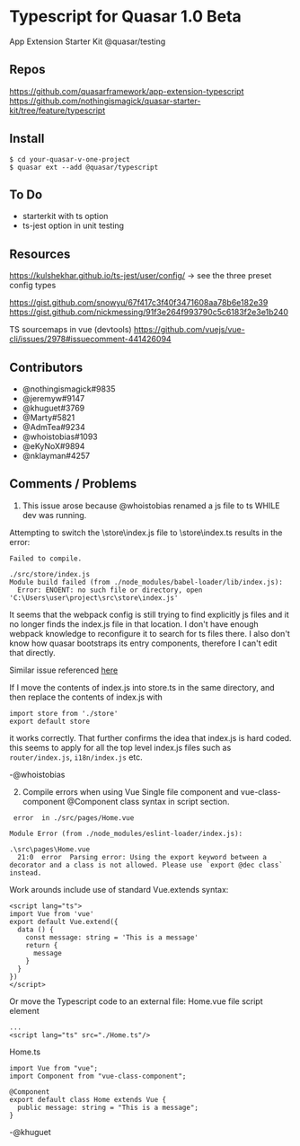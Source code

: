 # Typescript for Quasar 1.0 Beta
App Extension
Starter Kit
@quasar/testing

## Repos
https://github.com/quasarframework/app-extension-typescript
https://github.com/nothingismagick/quasar-starter-kit/tree/feature/typescript

## Install
```
$ cd your-quasar-v-one-project
$ quasar ext --add @quasar/typescript
```

## To Do
- starterkit with ts option
- ts-jest option in unit testing

## Resources
https://kulshekhar.github.io/ts-jest/user/config/
-> see the three preset config types

https://gist.github.com/snowyu/67f417c3f40f3471608aa78b6e182e39
https://gist.github.com/nickmessing/91f3e264f993790c5c6183f2e3e1b240

TS sourcemaps in vue (devtools)
https://github.com/vuejs/vue-cli/issues/2978#issuecomment-441426094

## Contributors
- @nothingismagick#9835
- @jeremyw#9147
- @khuguet#3769
- @Marty#5821
- @AdmTea#9234
- @whoistobias#1093
- @eKyNoX#9894
- @nklayman#4257

## Comments / Problems


1. This issue arose because @whoistobias renamed a js file to ts WHILE dev was running.

Attempting to switch the \store\index.js file to \store\index.ts results in the error:
```
Failed to compile.

./src/store/index.js
Module build failed (from ./node_modules/babel-loader/lib/index.js):
  Error: ENOENT: no such file or directory, open 'C:\Users\user\project\src\store\index.js'
```
It seems that the webpack config is still trying to find explicitly js files and it no longer finds the index.js file in that location. I don't have enough webpack knowledge to reconfigure it to search for ts files there. I also don't know how quasar bootstraps its entry components, therefore I can't edit that directly.

Similar issue referenced [here](https://github.com/quasarframework/quasar-cli/issues/64#issuecomment-368502630)

If I move the contents of index.js into store.ts in the same directory, and then replace the contents of index.js with
```
import store from './store'
export default store
```
it works correctly.
That further confirms the idea that index.js is hard coded.
this seems to apply for all the top level index.js files such as `router/index.js`, `i18n/index.js` etc.

-@whoistobias

2. Compile errors when using Vue Single file component and vue-class-component @Component class syntax in script section.
```
 error  in ./src/pages/Home.vue

Module Error (from ./node_modules/eslint-loader/index.js):

.\src\pages\Home.vue
  21:0  error  Parsing error: Using the export keyword between a decorator and a class is not allowed. Please use `export @dec class` instead.
```
Work arounds include use of standard Vue.extends syntax:
```
<script lang="ts">
import Vue from 'vue'
export default Vue.extend({
  data () {
    const message: string = 'This is a message'
    return {
      message
    }
  }
})
</script>
```
Or move the Typescript code to an external file:
Home.vue file script element
```
...
<script lang="ts" src="./Home.ts"/>
```
Home.ts
```
import Vue from "vue";
import Component from "vue-class-component";

@Component
export default class Home extends Vue {
  public message: string = "This is a message";
}
```
-@khuguet
